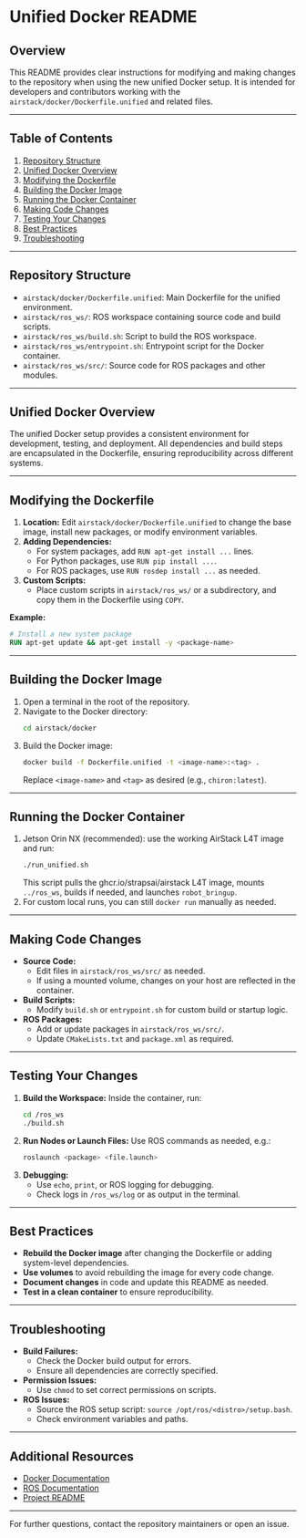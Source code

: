 # Unified Docker README

## Overview
This README provides clear instructions for modifying and making changes to the repository when using the new unified Docker setup. It is intended for developers and contributors working with the `airstack/docker/Dockerfile.unified` and related files.

---

## Table of Contents
1. [Repository Structure](#repository-structure)
2. [Unified Docker Overview](#unified-docker-overview)
3. [Modifying the Dockerfile](#modifying-the-dockerfile)
4. [Building the Docker Image](#building-the-docker-image)
5. [Running the Docker Container](#running-the-docker-container)
6. [Making Code Changes](#making-code-changes)
7. [Testing Your Changes](#testing-your-changes)
8. [Best Practices](#best-practices)
9. [Troubleshooting](#troubleshooting)

---

## Repository Structure
- `airstack/docker/Dockerfile.unified`: Main Dockerfile for the unified environment.
- `airstack/ros_ws/`: ROS workspace containing source code and build scripts.
- `airstack/ros_ws/build.sh`: Script to build the ROS workspace.
- `airstack/ros_ws/entrypoint.sh`: Entrypoint script for the Docker container.
- `airstack/ros_ws/src/`: Source code for ROS packages and other modules.

---

## Unified Docker Overview
The unified Docker setup provides a consistent environment for development, testing, and deployment. All dependencies and build steps are encapsulated in the Dockerfile, ensuring reproducibility across different systems.

---

## Modifying the Dockerfile
1. **Location:** Edit `airstack/docker/Dockerfile.unified` to change the base image, install new packages, or modify environment variables.
2. **Adding Dependencies:**
   - For system packages, add `RUN apt-get install ...` lines.
   - For Python packages, use `RUN pip install ...`.
   - For ROS packages, use `RUN rosdep install ...` as needed.
3. **Custom Scripts:**
   - Place custom scripts in `airstack/ros_ws/` or a subdirectory, and copy them in the Dockerfile using `COPY`.

**Example:**
```dockerfile
# Install a new system package
RUN apt-get update && apt-get install -y <package-name>
```

---

## Building the Docker Image
1. Open a terminal in the root of the repository.
2. Navigate to the Docker directory:
   ```bash
   cd airstack/docker
   ```
3. Build the Docker image:
   ```bash
   docker build -f Dockerfile.unified -t <image-name>:<tag> .
   ```
   Replace `<image-name>` and `<tag>` as desired (e.g., `chiron:latest`).

---

## Running the Docker Container
1. Jetson Orin NX (recommended): use the working AirStack L4T image and run:
   ```bash
   ./run_unified.sh
   ```
   This script pulls the ghcr.io/strapsai/airstack L4T image, mounts `../ros_ws`, builds if needed, and launches `robot_bringup`.
2. For custom local runs, you can still `docker run` manually as needed.

---

## Making Code Changes
- **Source Code:**
  - Edit files in `airstack/ros_ws/src/` as needed.
  - If using a mounted volume, changes on your host are reflected in the container.
- **Build Scripts:**
  - Modify `build.sh` or `entrypoint.sh` for custom build or startup logic.
- **ROS Packages:**
  - Add or update packages in `airstack/ros_ws/src/`.
  - Update `CMakeLists.txt` and `package.xml` as required.

---

## Testing Your Changes
1. **Build the Workspace:**
   Inside the container, run:
   ```bash
   cd /ros_ws
   ./build.sh
   ```
2. **Run Nodes or Launch Files:**
   Use ROS commands as needed, e.g.:
   ```bash
   roslaunch <package> <file.launch>
   ```
3. **Debugging:**
   - Use `echo`, `print`, or ROS logging for debugging.
   - Check logs in `/ros_ws/log` or as output in the terminal.

---

## Best Practices
- **Rebuild the Docker image** after changing the Dockerfile or adding system-level dependencies.
- **Use volumes** to avoid rebuilding the image for every code change.
- **Document changes** in code and update this README as needed.
- **Test in a clean container** to ensure reproducibility.

---

## Troubleshooting
- **Build Failures:**
  - Check the Docker build output for errors.
  - Ensure all dependencies are correctly specified.
- **Permission Issues:**
  - Use `chmod` to set correct permissions on scripts.
- **ROS Issues:**
  - Source the ROS setup script: `source /opt/ros/<distro>/setup.bash`.
  - Check environment variables and paths.

---

## Additional Resources
- [Docker Documentation](https://docs.docker.com/)
- [ROS Documentation](https://wiki.ros.org/)
- [Project README](../../README.md)

---

For further questions, contact the repository maintainers or open an issue.
